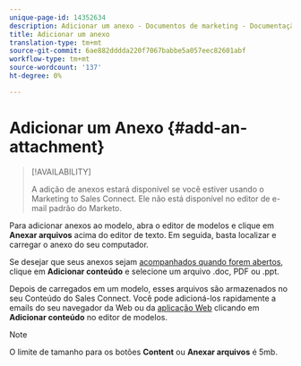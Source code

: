 ```yaml
---
unique-page-id: 14352634
description: Adicionar um anexo - Documentos de marketing - Documentação do produto
title: Adicionar um anexo
translation-type: tm+mt
source-git-commit: 6ae882dddda220f7067babbe5a057eec82601abf
workflow-type: tm+mt
source-wordcount: '137'
ht-degree: 0%

---
```



# Adicionar um Anexo {#add-an-attachment}

>[!AVAILABILITY]
>
>A adição de anexos estará disponível se você estiver usando o Marketing to Sales Connect. Ele não está disponível no editor de e-mail padrão do Marketo.

Para adicionar anexos ao modelo, abra o editor de modelos e clique em **Anexar arquivos** acima do editor de texto. Em seguida, basta localizar e carregar o anexo do seu computador.

Se desejar que seus anexos sejam [acompanhados quando forem abertos](/help/marketo/product-docs/marketo-sales-connect/email/common-tracking-questions/how-to-track-your-email-attachments.md), clique em **Adicionar conteúdo** e selecione um arquivo .doc, PDF ou .ppt.

Depois de carregados em um modelo, esses arquivos são armazenados no seu Conteúdo do Sales Connect. Você pode adicioná-los rapidamente a emails do seu navegador da Web ou da [aplicação Web](https://toutapp.com/login) clicando em **Adicionar conteúdo** no editor de modelos.

>[!NOTE]
>
>O limite de tamanho para os botões **Content** ou **Anexar arquivos** é 5mb.
